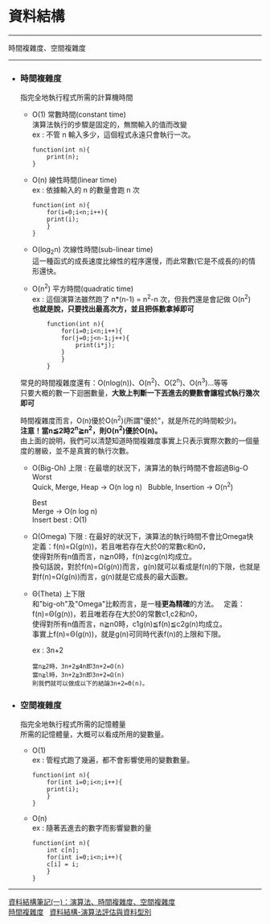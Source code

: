 # 資料結構
*****
時間複雜度、空間複雜度
*****

+ ### 時間複雜度  
	指完全地執行程式所需的計算機時間

	+ O(1) 常數時間(constant time)  
		演算法執行的步驟是固定的，無關輸入的值而改變  
		ex : 不管 n 輸入多少，這個程式永遠只會執行一次。  
		```
		function(int n){
		    print(n);
		}
		```
	+ O(n) 線性時間(linear time)  
		ex : 依據輸入的 n 的數量會跑 n 次  
		```
		function(int n){
		    for(i=0;i<n;i++){
			print(i);
		    }
		}
		```
	+ O(log<sub>2</sub>n)  次線性時間(sub-linear time)  
		這一種函式的成長速度比線性的程序還慢，而此常數(它是不成長的)的情形還快。
  
	+ O(n<sup>2</sup>) 平方時間(quadratic time)  
		ex :  這個演算法雖然跑了 n*(n-1) = n<sup>2</sup>-n 次，但我們還是會記做 O(n<sup>2</sup>)  
		**也就是說，只要找出最高次方，並且把係數拿掉即可**  
		```
			function(int n){
			    for(i=0;i<n;i++){
				for(j=0;j<n-1;j++){
				    print(i*j);
				}
			    }
			}
		```
	常見的時間複雜度還有：O(nlog(n))、O(n<sup>2</sup>)、O(2<sup>n</sup>)、O(n<sup>3</sup>)…等等  
	只要大概的數一下迴圈數量，**大致上判斷一下丟進去的變數會讓程式執行幾次即可**  
	
	時間複雜度而言，O(n)優於O(n<sup>2</sup>)(所謂"優於"，就是所花的時間較少)。  
	**注意！當n≦2時2<sup>n</sup>≧n<sup>2</sup>，則O(n<sup>2</sup>)優於O(n)。**  
	由上面的說明，我們可以清楚知道時間複雜度事實上只表示實際次數的一個量度的層級，並不是真實的執行次數。  
	
	+ O(Big-Oh) 上限 : 在最壞的狀況下，演算法的執行時間不會超過Big-Ο  
		Worst  
		Quick, Merge, Heap -> O(n log n)  
		Bubble, Insertion -> O(n<sup>2</sup>)  
		
		Best  
		Merge -> O(n log n)  
		Insert best : O(1)  
		
		
		
	+ Ω(Omega) 下限 : 在最好的狀況下，演算法的執行時間不會比Omega快  
		定義：f(n)=Ω(g(n))，若且唯若存在大於0的常數c和n0，  
		使得對所有n值而言，n≧n0時，f(n)≧cg(n)均成立。  
		換句話說，對於f(n)=Ω(g(n))而言，g(n)就可以看成是f(n)的下限，也就是對f(n)=Ω(g(n))而言，g(n)就是它成長的最大函數。  
		
	+ Θ(Theta) 上下限  
		和"big-oh"及"Omega"比較而言，是一種**更為精確**的方法。  
		定義：f(n)=Θ(g(n))，若且唯若存在大於0的常數c1,c2和n0，  
		使得對所有n值而言，n≧n0時，c1g(n)≦f(n)≦c2g(n)均成立。  
		事實上f(n)=Θ(g(n))，就是g(n)可同時代表f(n)的上限和下限。  
		
		ex : 3n+2
		```
		當n≧2時，3n+2≦4n即3n+2=O(n)
		當n≧l時，3n+2≧3n即3n+2=Ω(n)
		則我們就可以做成以下的結論3n+2=Θ(n)。
		```
	
+ ### 空間複雜度
	指完全地執行程式所需的記憶體量  
	所需的記憶體量，大概可以看成所用的變數量。
	+ O(1)  
		ex : 管程式跑了幾遍，都不會影響使用的變數數量。  
		```
		function(int n){
		    for(int i=0;i<n;i++){
			print(i);
		    }
		}
		```
	+ O(n)  
		ex : 隨著丟進去的數字而影響變數的量  
		```
		function(int n){
		    int c[n];
		    for(int i=0;i<n;i++){
			c[i] = i;
		    }
		}
		```
	
*****	
[資料結構筆記(一)：演算法、時間複雜度、空間複雜度](https://noob.tw/data-structure)  
[時間複雜度](https://market.cloud.edu.tw/content/senior/computer/ks_ks/book/algodata/algorithm/algo5.htm)  
[資料結構-演算法評估與資料型別](http://notepad.yehyeh.net/Content/DS/CH01/3.php)
